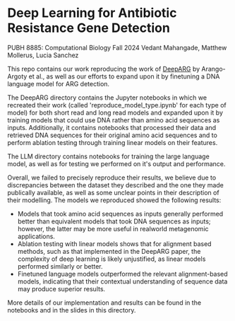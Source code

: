 # Deep Learning for Antibiotic Resistance Gene Detection

PUBH 8885: Computational Biology
Fall 2024
Vedant Mahangade, Matthew Mollerus, Lucia Sanchez

This repo contains our work reproducing the work of [DeepARG](https://microbiomejournal.biomedcentral.com/articles/10.1186/s40168-018-0401-z) by Arango-Argoty et al., as well as our efforts to expand upon it by finetuning a DNA language model for ARG detection.

The DeepARG directory contains the Jupyter notebooks in which we recreated their work (called 'reproduce_model_type.ipynb' for each type of model) for both short read and long read models and expanded upon it by training models that could use DNA rather than amino acid sequences as inputs. Additionally, it contains notebooks that processed their data and retrieved DNA sequences for their original amino acid sequences and to perform ablation testing through training linear models on their features.

The LLM directory contains notebooks for training the large language model, as well as for testing we performed on it's output and performance.

Overall, we failed to precisely reproduce their results, we believe due to discrepancies between the dataset they described and the one they made publically available, as well as some unclear points in their description of their modelling. The models we reproduced showed the following results:

* Models that took amino acid sequences as inputs generally performed better than equivalent models that took DNA sequences as inputs; however, the latter may be more useful in realworld metagenomic applications.
* Ablation testing with linear models shows that for alignment based methods, such as that implemented in the DeepARG paper, the complexity of deep learning is likely unjustified, as linear models performed similarly or better.
* Finetuned language models outperformed the relevant alignment-based models, indicating that their contextual understanding of sequence data may produce superior results.

More details of our implementation and results can be found in the notebooks and in the slides in this directory.